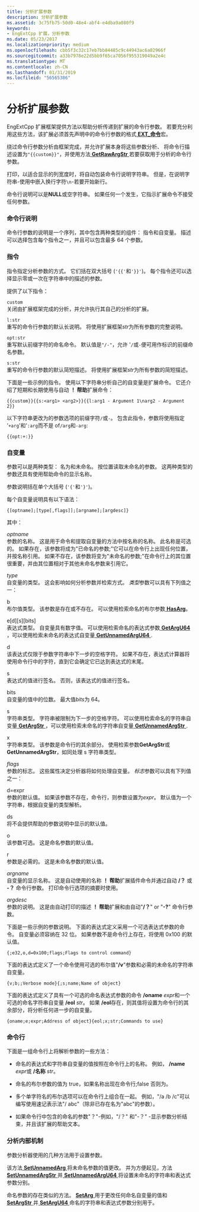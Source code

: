 ```yaml
---
title: 分析扩展参数
description: 分析扩展参数
ms.assetid: 3c75fb75-50d0-48e4-abf4-e4dba9a080f9
keywords:
- EngExtCpp 扩展，分析参数
ms.date: 05/23/2017
ms.localizationpriority: medium
ms.openlocfilehash: cbb5f3c32c17eb7bb84485c9c44943ac6a02966f
ms.sourcegitcommit: a33b7978e22d5bb9f65ca7056f955319049a2e4c
ms.translationtype: MT
ms.contentlocale: zh-CN
ms.lasthandoff: 01/31/2019
ms.locfileid: "56565386"
---
```

# <a name="parsing-extension-arguments"></a>分析扩展参数


EngExtCpp 扩展框架提供方法以帮助分析传递到扩展的命令行参数。 若要充分利用这些方法，该扩展必须首先声明中的命令行参数的格式[ **EXT\_命令**](https://msdn.microsoft.com/library/windows/hardware/ff544514)宏。

绕过命令行参数分析由框架完成，并允许扩展本身将这些参数分析、 将命令行描述设置为`"{{custom}}"`，并使用方法[ **GetRawArgStr** ](https://msdn.microsoft.com/library/windows/hardware/ff548226)若要获取用于分析的命令行参数。

打印，以适合显示的列宽度时，将自动包装命令行说明字符串。 但是，在说明字符串-使用中嵌入换行字符`\n`-若要开始新行。

命令行说明可以是**NULL**或空字符串。 如果任何一个发生，它指示扩展命令不接受任何参数。

### <a name="span-idcommandlinedescriptionspanspan-idcommandlinedescriptionspancommand-line-description"></a><span id="command_line_description"></span><span id="COMMAND_LINE_DESCRIPTION"></span>命令行说明

命令行参数的说明是一个序列，其中包含两种类型的组件： 指令和自变量。 描述可以选择包含每个指令之一，并且可以包含最多 64 个参数。

### <a name="span-iddirectivesspanspan-iddirectivesspandirectives"></a><span id="directives"></span><span id="DIRECTIVES"></span>指令

指令指定分析参数的方式。 它们括在双大括号 (`'{{'`和`'}}'`)。 每个指令还可以选择显示零或一次在字符串中的描述的参数。

提供了以下指令：

<span id="custom"></span><span id="CUSTOM"></span>`custom`  
关闭由扩展框架完成的分析，并允许执行其自己的分析的扩展。

<span id="l_str"></span><span id="L_STR"></span>`l:str`  
重写的命令行参数的默认长说明。 将使用扩展框架*str*为所有参数的完整说明。

<span id="opt_str"></span><span id="OPT_STR"></span>`opt:str`  
重写默认前缀字符的命名命令。 默认值是`"/-"`，允许 '`/`或`-`便可用作标识的前缀命名参数。

<span id="s_str"></span><span id="S_STR"></span>`s:str`  
重写的命令行参数的默认简短描述。 将使用扩展框架*str*为所有参数的简短描述。

下面是一些示例的指令。 使用以下字符串分析自己的自变量是扩展命令。 它还介绍了短期和长期使用与自动 **！ 帮助**扩展命令：

```dbgcmd
{{custom}}{{s:<arg1> <arg2>}}{{l:arg1 - Argument 1\narg2 - Argument 2}}
```

以下字符串更改为的参数选项的前缀字符`/`或`-`。 包含此指令，参数将使用指定 '`+arg`'和'`:arg`而不是 of`/arg`和`-arg`:

```dbgcmd
{{opt:+:}}
```

### <a name="span-idargumentsspanspan-idargumentsspanarguments"></a><span id="arguments"></span><span id="ARGUMENTS"></span>自变量

参数可以是两种类型： 名为和未命名。 按位置读取未命名的参数。 这两种类型的参数还具有使用帮助命令的显示名称。

参数说明括在单个大括号 (`'{'`和`'}'`)。

每个自变量说明具有以下语法：

```dbgcmd
{[optname];[type[,flags]];[argname];[argdesc]}
```

其中：

<span id="optname"></span><span id="OPTNAME"></span>*optname*  
参数的名称。 这是用于命令和提取自变量的方法中按名称的名称。 此名称是可选的。 如果存在，该参数将成为"已命名的参数;"它可以在命令行上出现任何位置，并按名称引用。 如果不存在，该参数将变为"未命名的参数;"在命令行上的其位置很重要，并由其位置相对于其他未命名参数来引用它。

<span id="type"></span><span id="TYPE"></span>*type*  
自变量的类型。 这会影响如何分析参数并检索方式。 *类型*参数可以具有下列值之一：

<span id="b"></span><span id="B"></span>b  
布尔值类型。 该参数是存在或不存在。 可以使用检索命名的布尔参数[ **HasArg**](https://msdn.microsoft.com/library/windows/hardware/ff549721)。

<span id="e_d__s__bits_"></span><span id="E_D__S__BITS_"></span>e\[d\]\[s\]\[bits\]  
表达式类型。 自变量具有数字值。 可以使用检索命名的表达式参数[ **GetArgU64** ](https://msdn.microsoft.com/library/windows/hardware/ff545596) ，可以使用检索未命名的表达式自变量[ **GetUnnamedArgU64** ](https://msdn.microsoft.com/library/windows/hardware/ff549465).

<span id="d"></span><span id="D"></span>d  
该表达式仅限于参数字符串中下一步的空格字符。 如果不存在，表达式计算器将使用命令行中的字符，直到它会确定它已达到表达式的末尾。

<span id="s"></span><span id="S"></span>s  
表达式的值进行签名。 否则，该表达式的值进行签名。

<span id="bits"></span><span id="BITS"></span>bits  
自变量的值中的位数。 最大值*bits*为 64。

<span id="s"></span><span id="S"></span>s  
字符串类型。 字符串被限制为下一步的空格字符。 可以使用检索命名的字符串自变量[ **GetArgStr** ](https://msdn.microsoft.com/library/windows/hardware/ff545586) ，可以使用检索未命名的字符串自变量[ **GetUnnamedArgStr** ](https://msdn.microsoft.com/library/windows/hardware/ff549464).

<span id="x"></span><span id="X"></span>x  
字符串类型。 该参数是命令行的其余部分。 使用检索参数**GetArgStr**或**GetUnnamedArgStr**，如同处理 s 字符串类型。

<span id="flags"></span><span id="FLAGS"></span>*flags*  
参数的标志。 这些属性决定分析器将如何处理自变量。 *标志*参数可以具有下列值之一：

<span id="d_expr"></span><span id="D_EXPR"></span>d=expr  
参数的默认值。 如果该参数不存在，命令行，则参数设置为*expr*。 默认值为一个字符串，根据自变量的类型解析。

<span id="ds"></span><span id="DS"></span>ds  
将不会提供帮助的参数说明中显示的默认值。

<span id="o"></span><span id="O"></span>o  
该参数可选。 这是命名参数的默认值。

<span id="r"></span><span id="R"></span>r  
参数是必需的。 这是未命名参数的默认值。

<span id="argname"></span><span id="ARGNAME"></span>*argname*  
自变量的显示名称。 这是自动使用的名称 **！ 帮助**扩展插件命令并通过自动 **/？** 或 **-？** 命令行参数。 打印命令行选项的摘要时使用。

<span id="argdesc"></span><span id="ARGDESC"></span>*argdesc*  
参数的说明。 这是由自动打印的描述 **！ 帮助**扩展和由自动"**/？**" or "**-?**" 命令行参数。

下面是一些示例的参数说明。 下面的表达式定义采用一个可选表达式参数的命令。 自变量必须容纳在 32 位。 如果参数不是命令行上存在，将使用 0x100 的默认值。

```dbgcmd
{;e32,o,d=0x100;flags;Flags to control command}
```

下面的表达式定义了一个命令使用可选的布尔值"**/v**"参数和必需的未命名的字符串自变量。

```dbgcmd
{v;b;;Verbose mode}{;s;name;Name of object}
```

下面的表达式定义了具有一个可选的命名表达式参数的命令 **/oname** *expr*和一个可选的命名字符串自变量 **/eol** *str*。 如果 **/eol**存在，则其值将设置为命令行的其余部分，将分析任何进一步的自变量。

```dbgcmd
{oname;e;expr;Address of object}{eol;x;str;Commands to use}
```

### <a name="span-idcommandlinespanspan-idcommandlinespancommand-line"></a><span id="command_line"></span><span id="COMMAND_LINE"></span>命令行

下面是一组命令行上将解析参数的一些方法：

-   命名的表达式和字符串自变量的值按照在命令行上的名称。 例如， **/name** *expr*或 **/名称** *str*。

-   命名的布尔参数的值为 true，如果名称出现在命令行;false 否则为。

-   多个单字符名的布尔选项可以在命令行上组合在一起。 例如，"/a /b /c"可以编写使用速记表示法"/ abc"（除非已存在名为"abc"的参数）。

-   如果命令行中包含的命名的参数"？"-例如，"/？" 和"-？" -显示参数分析结束，并且该扩展的帮助文本。

### <a name="span-idparsinginternalsspanspan-idparsinginternalsspanparsing-internals"></a><span id="parsing_internals"></span><span id="PARSING_INTERNALS"></span>分析内部机制

参数分析器使用的几种方法用于设置参数。

该方法[ **SetUnnamedArg** ](https://msdn.microsoft.com/library/windows/hardware/ff556876)将未命名参数的值更改。 并为方便起见，方法[ **SetUnnamedArgStr** ](https://msdn.microsoft.com/library/windows/hardware/ff556878)并[ **SetUnnamedArgU64** ](https://msdn.microsoft.com/library/windows/hardware/ff556879)将设置未命名的字符串和表达式参数分别。

命名参数的存在类似的方法。 [**SetArg** ](https://msdn.microsoft.com/library/windows/hardware/ff556614)用于更改任何命名自变量的值和[ **SetArgStr** ](https://msdn.microsoft.com/library/windows/hardware/ff556618)并[ **SetArgU64** ](https://msdn.microsoft.com/library/windows/hardware/ff556622)命名的字符串和表达式参数分别用于。

 

 





